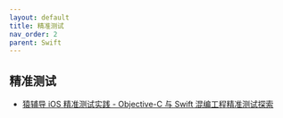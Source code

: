 ```yaml
---
layout: default
title: 精准测试
nav_order: 2
parent: Swift
---
```


## 精准测试

- [猿辅导 iOS 精准测试实践 - Objective-C 与 Swift 混编工程精准测试探索](https://mp.weixin.qq.com/s/14hmLWNXAh1FKZT5NI5QsQ)
